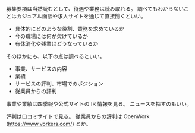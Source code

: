 募集要項は当然読むとして、待遇や業務は読み取れる。
調べてもわからないことはカジュアル面談や求人サイトを通じて直接聞くといい。

- 具体的にどのような役割、責務を求めているか
- 今の職場には何が欠けているか
- 有休消化や残業はどうなっているか

そのほかにも、以下の点は調べるといい。

- 事業、サービスの内容
- 業績
- サービスの評判、市場でのポジション
- 従業員からの評判

事業や業績は四季報や公式サイトの IR 情報を見る。
ニュースを探すのもいい。

評判は口コミサイトで見る。
従業員からの評判は OpenWork (https://www.vorkers.com/) とか。
